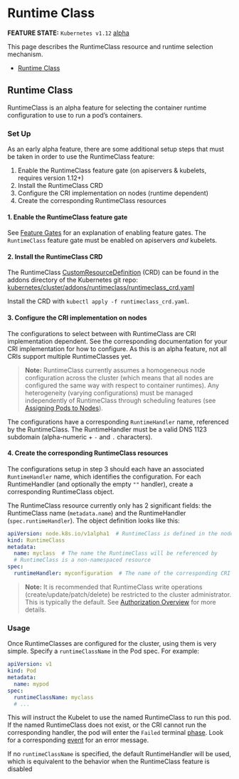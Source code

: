 # Runtime Class

**FEATURE STATE:** `Kubernetes v1.12` [alpha](https://kubernetes.io/docs/concepts/containers/runtime-class/#)

This page describes the RuntimeClass resource and runtime selection mechanism.

- [Runtime Class](https://kubernetes.io/docs/concepts/containers/runtime-class/#runtime-class)

## Runtime Class

RuntimeClass is an alpha feature for selecting the container runtime configuration to use to run a pod’s containers.

### Set Up

As an early alpha feature, there are some additional setup steps that must be taken in order to use the RuntimeClass feature:

1. Enable the RuntimeClass feature gate (on apiservers & kubelets, requires version 1.12+)
2. Install the RuntimeClass CRD
3. Configure the CRI implementation on nodes (runtime dependent)
4. Create the corresponding RuntimeClass resources

#### 1. Enable the RuntimeClass feature gate

See [Feature Gates](https://kubernetes.io/docs/reference/command-line-tools-reference/feature-gates/) for an explanation of enabling feature gates. The `RuntimeClass` feature gate must be enabled on apiservers *and* kubelets.

#### 2. Install the RuntimeClass CRD

The RuntimeClass [CustomResourceDefinition](https://kubernetes.io/docs/tasks/access-kubernetes-api/custom-resources/custom-resource-definitions/) (CRD) can be found in the addons directory of the Kubernetes git repo: [kubernetes/cluster/addons/runtimeclass/runtimeclass_crd.yaml](https://github.com/kubernetes/kubernetes/tree/master/cluster/addons/runtimeclass/runtimeclass_crd.yaml)

Install the CRD with `kubectl apply -f runtimeclass_crd.yaml`.

#### 3. Configure the CRI implementation on nodes

The configurations to select between with RuntimeClass are CRI implementation dependent. See the corresponding documentation for your CRI implementation for how to configure. As this is an alpha feature, not all CRIs support multiple RuntimeClasses yet.

> **Note:** RuntimeClass currently assumes a homogeneous node configuration across the cluster (which means that all nodes are configured the same way with respect to container runtimes). Any heterogeneity (varying configurations) must be managed independently of RuntimeClass through scheduling features (see [Assigning Pods to Nodes](https://kubernetes.io/docs/concepts/configuration/assign-pod-node/)).

The configurations have a corresponding `RuntimeHandler` name, referenced by the RuntimeClass. The RuntimeHandler must be a valid DNS 1123 subdomain (alpha-numeric + `-` and `.` characters).

#### 4. Create the corresponding RuntimeClass resources

The configurations setup in step 3 should each have an associated `RuntimeHandler` name, which identifies the configuration. For each RuntimeHandler (and optionally the empty `""` handler), create a corresponding RuntimeClass object.

The RuntimeClass resource currently only has 2 significant fields: the RuntimeClass name (`metadata.name`) and the RuntimeHandler (`spec.runtimeHandler`). The object definition looks like this:

```yaml
apiVersion: node.k8s.io/v1alpha1  # RuntimeClass is defined in the node.k8s.io API group
kind: RuntimeClass
metadata:
  name: myclass  # The name the RuntimeClass will be referenced by
  # RuntimeClass is a non-namespaced resource
spec:
  runtimeHandler: myconfiguration  # The name of the corresponding CRI configuration
```

> **Note:** It is recommended that RuntimeClass write operations (create/update/patch/delete) be restricted to the cluster administrator. This is typically the default. See [Authorization Overview](https://kubernetes.io/docs/reference/access-authn-authz/authorization/) for more details.

### Usage

Once RuntimeClasses are configured for the cluster, using them is very simple. Specify a `runtimeClassName` in the Pod spec. For example:

```yaml
apiVersion: v1
kind: Pod
metadata:
  name: mypod
spec:
  runtimeClassName: myclass
  # ...
```

This will instruct the Kubelet to use the named RuntimeClass to run this pod. If the named RuntimeClass does not exist, or the CRI cannot run the corresponding handler, the pod will enter the `Failed` terminal [phase](https://kubernetes.io/docs/concepts/workloads/pods/pod-lifecycle/#pod-phase). Look for a corresponding [event](https://kubernetes.io/docs/tasks/debug-application-cluster/debug-application-introspection/) for an error message.

If no `runtimeClassName` is specified, the default RuntimeHandler will be used, which is equivalent to the behavior when the RuntimeClass feature is disabled